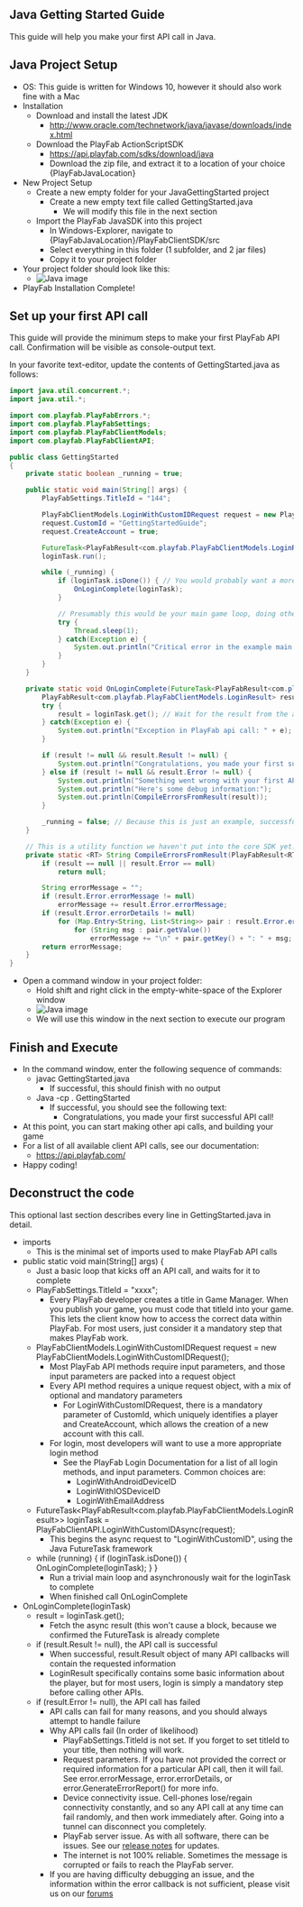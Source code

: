 Java Getting Started Guide
----

This guide will help you make your first API call in Java.

Java Project Setup
----

* OS: This guide is written for Windows 10, however it should also work fine with a Mac
* Installation
  * Download and install the latest JDK
    * http://www.oracle.com/technetwork/java/javase/downloads/index.html
  * Download the PlayFab ActionScriptSDK
    * https://api.playfab.com/sdks/download/java
    * Download the zip file, and extract it to a location of your choice {PlayFabJavaLocation}
* New Project Setup
  * Create a new empty folder for your JavaGettingStarted project
    * Create a new empty text file called GettingStarted.java
      * We will modify this file in the next section
  * Import the PlayFab JavaSDK into this project
    * In Windows-Explorer, navigate to {PlayFabJavaLocation}/PlayFabClientSDK/src
    * Select everything in this folder (1 subfolder, and 2 jar files)
    * Copy it to your project folder
* Your project folder should look like this:
  * ![Java image](/images/Java/Installed.png)
* PlayFab Installation Complete!

Set up your first API call
----

This guide will provide the minimum steps to make your first PlayFab API call. Confirmation will be visible as console-output text.

In your favorite text-editor, update the contents of GettingStarted.java as follows:
```Java
import java.util.concurrent.*;
import java.util.*;

import com.playfab.PlayFabErrors.*;
import com.playfab.PlayFabSettings;
import com.playfab.PlayFabClientModels;
import com.playfab.PlayFabClientAPI;

public class GettingStarted
{
    private static boolean _running = true;

    public static void main(String[] args) {
        PlayFabSettings.TitleId = "144";

        PlayFabClientModels.LoginWithCustomIDRequest request = new PlayFabClientModels.LoginWithCustomIDRequest();
        request.CustomId = "GettingStartedGuide";
        request.CreateAccount = true;

        FutureTask<PlayFabResult<com.playfab.PlayFabClientModels.LoginResult>> loginTask = PlayFabClientAPI.LoginWithCustomIDAsync(request);
        loginTask.run();

        while (_running) {
            if (loginTask.isDone()) { // You would probably want a more sophisticated way of tracking pending async API calls in a real game
                OnLoginComplete(loginTask);
            }

            // Presumably this would be your main game loop, doing other things
            try {
                Thread.sleep(1);
            } catch(Exception e) {
                System.out.println("Critical error in the example main loop: " + e);
            }
        }
    }

    private static void OnLoginComplete(FutureTask<PlayFabResult<com.playfab.PlayFabClientModels.LoginResult>> loginTask) {
        PlayFabResult<com.playfab.PlayFabClientModels.LoginResult> result = null;
        try {
            result = loginTask.get(); // Wait for the result from the async call
        } catch(Exception e) {
            System.out.println("Exception in PlayFab api call: " + e); // Did you assign your PlayFabSettings.TitleId correctly?
        }

        if (result != null && result.Result != null) {
            System.out.println("Congratulations, you made your first successful API call!");
        } else if (result != null && result.Error != null) {
            System.out.println("Something went wrong with your first API call.");
            System.out.println("Here's some debug information:");
            System.out.println(CompileErrorsFromResult(result));
        }

        _running = false; // Because this is just an example, successful login triggers the end of the program
    }

    // This is a utility function we haven't put into the core SDK yet.  Feel free to use it.
    private static <RT> String CompileErrorsFromResult(PlayFabResult<RT> result) {
        if (result == null || result.Error == null)
            return null;

        String errorMessage = "";
        if (result.Error.errorMessage != null)
            errorMessage += result.Error.errorMessage;
        if (result.Error.errorDetails != null)
            for (Map.Entry<String, List<String>> pair : result.Error.errorDetails.entrySet() )
                for (String msg : pair.getValue())
                    errorMessage += "\n" + pair.getKey() + ": " + msg;
        return errorMessage;
    }
}
```

* Open a command window in your project folder:
  * Hold shift and right click in the empty-white-space of the Explorer window
  * ![Java image](/images/Java/CmdExe.png)
  * We will use this window in the next section to execute our program

Finish and Execute
----

* In the command window, enter the following sequence of commands:
  * javac GettingStarted.java
    * If successful, this should finish with no output
  * Java -cp . GettingStarted
    * If successful, you should see the following text:
      * Congratulations, you made your first successful API call!
* At this point, you can start making other api calls, and building your game
* For a list of all available client API calls, see our documentation:
  * https://api.playfab.com/
* Happy coding!

Deconstruct the code
----

This optional last section describes every line in GettingStarted.java in detail.

* imports
  * This is the minimal set of imports used to make PlayFab API calls
* public static void main(String[] args) {
  * Just a basic loop that kicks off an API call, and waits for it to complete
  * PlayFabSettings.TitleId = "xxxx";
    * Every PlayFab developer creates a title in Game Manager. When you publish your game, you must code that titleId into your game. This lets the client know how to access the correct data within PlayFab. For most users, just consider it a mandatory step that makes PlayFab work.
  * PlayFabClientModels.LoginWithCustomIDRequest request = new PlayFabClientModels.LoginWithCustomIDRequest();
    * Most PlayFab API methods require input parameters, and those input parameters are packed into a request object
    * Every API method requires a unique request object, with a mix of optional and mandatory parameters
      * For LoginWithCustomIDRequest, there is a mandatory parameter of CustomId, which uniquely identifies a player and CreateAccount, which allows the creation of a new account with this call.
    * For login, most developers will want to use a more appropriate login method
      * See the PlayFab Login Documentation for a list of all login methods, and input parameters. Common choices are:
        * LoginWithAndroidDeviceID
        * LoginWithIOSDeviceID
        * LoginWithEmailAddress
  * FutureTask&lt;PlayFabResult&lt;com.playfab.PlayFabClientModels.LoginResult>> loginTask = PlayFabClientAPI.LoginWithCustomIDAsync(request);
    * This begins the async request to "LoginWithCustomID", using the Java FutureTask framework
  * while (running) { if (loginTask.isDone()) { OnLoginComplete(loginTask); } }
    * Run a trivial main loop and asynchronously wait for the loginTask to complete
    * When finished call OnLoginComplete
* OnLoginComplete(loginTask)
  * result = loginTask.get();
    * Fetch the async result (this won't cause a block, because we confirmed the FutureTask is already complete
  * if (result.Result != null), the API call is successful
    * When successful, result.Result object of many API callbacks will contain the requested information
    * LoginResult specifically contains some basic information about the player, but for most users, login is simply a mandatory step before calling other APIs.
  * if (result.Error != null), the API call has failed
    * API calls can fail for many reasons, and you should always attempt to handle failure
    * Why API calls fail (In order of likelihood)
      * PlayFabSettings.TitleId is not set.  If you forget to set titleId to your title, then nothing will work.
      * Request parameters.  If you have not provided the correct or required information for a particular API call, then it will fail.  See error.errorMessage, error.errorDetails, or error.GenerateErrorReport() for more info.
      * Device connectivity issue.  Cell-phones lose/regain connectivity constantly, and so any API call at any time can fail randomly, and then work immediately after.  Going into a tunnel can disconnect you completely.
      * PlayFab server issue.   As with all software, there can be issues.  See our [release notes](https://api.playfab.com/releaseNotes/) for updates.
      * The internet is not 100% reliable.  Sometimes the message is corrupted or fails to reach the PlayFab server.
    * If you are having difficulty debugging an issue, and the information within the error callback is not sufficient, please visit us on our [forums](https://community.playfab.com/index.html)
